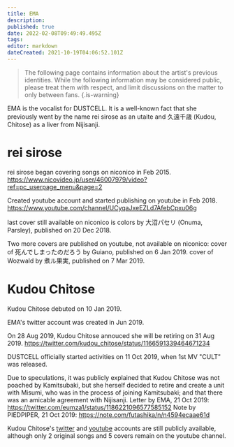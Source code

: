 ```yaml
---
title: EMA
description: 
published: true
date: 2022-02-08T09:49:49.495Z
tags: 
editor: markdown
dateCreated: 2021-10-19T04:06:52.101Z
---
```


> The following page contains information about the artist's previous identities.
> While the following information may be considered public, please treat them with respect, and limit discussions on the matter to only between fans.
{.is-warning}

EMA is the vocalist for DUSTCELL. It is a well-known fact that she previously went by the name rei sirose as an utaite and 久遠千歳 (Kudou, Chitose) as a liver from Nijisanji.

# rei sirose

rei sirose began covering songs on niconico in Feb 2015.
https://www.nicovideo.jp/user/46007979/video?ref=pc_userpage_menu&page=2

Created youtube account and started publishing on youtube in Feb 2018.
https://www.youtube.com/channel/UCyqaJxeEZLd7AfebCpxu06g

last cover still available on niconico is colors by 大沼パセリ (Onuma, Parsley), published on 20 Dec 2018.

Two more covers are published on youtube, not available on niconico:
cover of 死んでしまったのだろう by Guiano, published on 6 Jan 2019.
cover of Wozwald by 煮ル果実, published on 7 Mar 2019. 

# Kudou Chitose

Kudou Chitose debuted on 10 Jan 2019.

EMA's twitter account was created in Jun 2019.

On 28 Aug 2019, Kudou Chitose annouced she will be retiring on 31 Aug 2019.
https://twitter.com/kudou_chitose/status/1166591339464671234

DUSTCELL officially started activities on 11 Oct 2019, when 1st MV "CULT" was released.

Due to speculations, it was publicly explained that Kudou Chitose was not poached by Kamitsubaki, but she herself decided to retire and create a unit with Misumi, who was in the process of joining Kamitsubaki; and that there was an amicable agreement with Nijisanji.
Letter by EMA, 21 Oct 2019:
https://twitter.com/eumza1/status/1186221096577585152
Note by PIEDPIPER, 21 Oct 2019:
https://note.com/futashika/n/n4594ecaae61d

Kudou Chitose's [twitter](https://twitter.com/kudou_chitose) and [youtube](https://www.youtube.com/channel/UCP2o-o6u4uX3uq1hXspl0rg/videos) accounts are still publicly available, although only 2 original songs and 5 covers remain on the youtube channel.